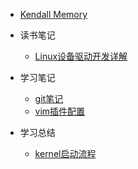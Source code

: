 * [Kendall Memory](/README.md)


* 读书笔记
  * [Linux设备驱动开发详解](/读书笔记/Linux设备驱动开发详解.md)

* 学习笔记

  * [git笔记](/学习笔记/git笔记.md)
  * [vim插件配置](/学习笔记/vim插件配置.md)

* 学习总结
  * [kernel启动流程](/学习总结/kernel启动流程.md)